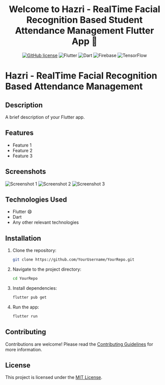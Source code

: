 <h1 align="center">Welcome to Hazri - RealTime Facial Recognition Based Student Attendance Management Flutter App 👋</h1>
<div align="center">
   
  [![GitHub license](https://img.shields.io/github/license/FarzamAliKhan/Hazri)](https://github.com/FarzamAliKhan/Hazri/blob/main/LICENSE) 
  ![Flutter](https://img.shields.io/badge/Flutter-%2302569B.svg?style=for-the-badge&logo=Flutter&logoColor=white)
  ![Dart](https://img.shields.io/badge/dart-%230175C2.svg?style=for-the-badge&logo=dart&logoColor=white)
  ![Firebase](https://img.shields.io/badge/Firebase-039BE5?style=for-the-badge&logo=Firebase&logoColor=white)
  ![TensorFlow](https://img.shields.io/badge/TensorFlow-%23FF6F00.svg?style=for-the-badge&logo=TensorFlow&logoColor=white)

</div>


# Hazri - RealTime Facial Recognition Based Attendance Management



## Description

A brief description of your Flutter app.

## Features

- Feature 1
- Feature 2
- Feature 3

## Screenshots

![Screenshot 1](/screenshots/screenshot1.png)
![Screenshot 2](/screenshots/screenshot2.png)
![Screenshot 3](/screenshots/screenshot3.png)

## Technologies Used

- Flutter :smile:
- Dart
- Any other relevant technologies

## Installation

1. Clone the repository:

   ```bash
   git clone https://github.com/YourUsername/YourRepo.git
   ```

2. Navigate to the project directory:

   ```bash
   cd YourRepo
   ```

3. Install dependencies:

   ```bash
   flutter pub get
   ```

4. Run the app:

   ```bash
   flutter run
   ```

## Contributing

Contributions are welcome! Please read the [Contributing Guidelines](CONTRIBUTING.md) for more information.

## License

This project is licensed under the [MIT License](LICENSE).

